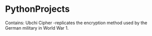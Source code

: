 # PythonProjects

Contains:
  Ubchi Cipher
    -replicates the encryption method used by the German military in World War 1.
